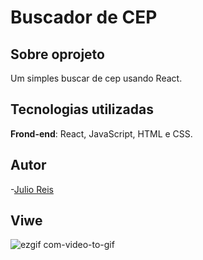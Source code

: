 # Buscador de CEP

## Sobre oprojeto
Um simples buscar de cep usando React.

## Tecnologias utilizadas
**Frond-end**: React, JavaScript, HTML e CSS.

## Autor
-[Julio Reis](https://github.com/julio-r-ai)

## Viwe

![ezgif com-video-to-gif](https://github.com/julio-r-ai/buscador_de_cep/assets/96691743/3da127de-d9a7-457e-9f98-ac11b48bc875)

